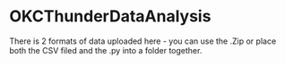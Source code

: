 # OKCThunderDataAnalysis

There is 2 formats of data uploaded here - you can use the .Zip or place both the CSV filed and the .py into a folder together.
